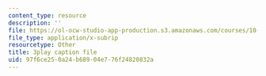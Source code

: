 ```yaml
---
content_type: resource
description: ''
file: https://ol-ocw-studio-app-production.s3.amazonaws.com/courses/10-34-numerical-methods-applied-to-chemical-engineering-fall-2015/97f6ce250a24b68904e776f24820832a_txKXRtlrFfI.srt
file_type: application/x-subrip
resourcetype: Other
title: 3play caption file
uid: 97f6ce25-0a24-b689-04e7-76f24820832a
---
```

